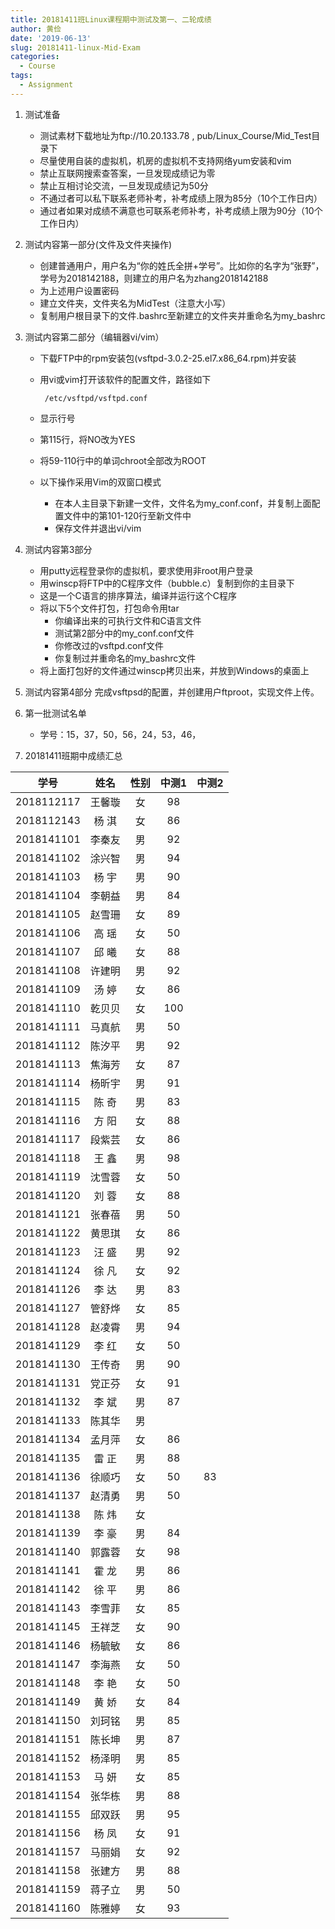```yaml
---
title: 20181411班Linux课程期中测试及第一、二轮成绩
author: 黄俭
date: '2019-06-13'
slug: 20181411-linux-Mid-Exam
categories:
  - Course
tags:
  - Assignment
---
```

1. 测试准备
    - 测试素材下载地址为ftp://10.20.133.78 , pub/Linux_Course/Mid_Test目录下
    - 尽量使用自装的虚拟机，机房的虚拟机不支持网络yum安装和vim
    - 禁止互联网搜索查答案，一旦发现成绩记为零
    - 禁止互相讨论交流，一旦发现成绩记为50分
    - 不通过者可以私下联系老师补考，补考成绩上限为85分（10个工作日内）
    - 通过者如果对成绩不满意也可联系老师补考，补考成绩上限为90分（10个工作日内）

1. 测试内容第一部分(文件及文件夹操作)
    - 创建普通用户，用户名为“你的姓氏全拼+学号”。比如你的名字为“张野”，学号为2018142188，则建立的用户名为zhang2018142188
    - 为上述用户设置密码
    - 建立文件夹，文件夹名为MidTest（注意大小写）
    - 复制用户根目录下的文件.bashrc至新建立的文件夹并重命名为my_bashrc
    
1. 测试内容第二部分（编辑器vi/vim）
    - 下载FTP中的rpm安装包(vsftpd-3.0.2-25.el7.x86_64.rpm)并安装
    - 用vi或vim打开该软件的配置文件，路径如下
    
       ```shell
        /etc/vsftpd/vsftpd.conf
       ```
    - 显示行号
    - 第115行，将NO改为YES
    - 将59-110行中的单词chroot全部改为ROOT
    - 以下操作采用Vim的双窗口模式
       - 在本人主目录下新建一文件，文件名为my_conf.conf，并复制上面配置文件中的第101-120行至新文件中
       - 保存文件并退出vi/vim
       
1. 测试内容第3部分
    - 用putty远程登录你的虚拟机，要求使用非root用户登录
    - 用winscp将FTP中的C程序文件（bubble.c）复制到你的主目录下
    - 这是一个C语言的排序算法，编译并运行这个C程序
    - 将以下5个文件打包，打包命令用tar
       - 你编译出来的可执行文件和C语言文件
       - 测试第2部分中的my_conf.conf文件
       - 你修改过的vsftpd.conf文件
       - 你复制过并重命名的my_bashrc文件
    - 将上面打包好的文件通过winscp拷贝出来，并放到Windows的桌面上
    
1. 测试内容第4部分
    完成vsftpsd的配置，并创建用户ftproot，实现文件上传。
    
1. 第一批测试名单
    - 学号：15，37，50，56，24，53，46，
    
1. 20181411班期中成绩汇总

|学号         |      姓名| 性别    | 中测1 |中测2 |
|:-----------:|:--------:|:-------:|:-----:|:----:|
|   2018112117|    王馨璇| 女      |  98   |      |  
|   2018112143|    杨 淇 | 女      |  86   |      | 
|   2018141101|    李秦友| 男      |  92   |      | 
|   2018141102|    涂兴智| 男      |  94   |      | 
|   2018141103|    杨  宇| 男      |  90   |      | 
|   2018141104|    李朝益| 男      |  84   |      |  
|   2018141105|    赵雪珊| 女      |  89   |      |  
|   2018141106|    高  瑶| 女      |  50   |      | 
|   2018141107|    邱  曦| 女      |  88   |      |  
|   2018141108|    许建明| 男      |  92   |      |  
|   2018141109|    汤  婷| 女      |  86   |      |  
|   2018141110|    乾贝贝| 女      |  100  |      | 
|   2018141111|    马真航| 男      |  50   |      | 
|   2018141112|    陈汐平| 男      |  92   |      |  
|   2018141113|    焦海芳| 女      |  87   |      | 
|   2018141114|    杨昕宇| 男      |  91   |      |   
|   2018141115|    陈  奇| 男      |  83   |      |
|   2018141116|    方  阳| 女      |  88   |      |  
|   2018141117|    段紫芸| 女      |  86   |      |  
|   2018141118|    王  鑫| 男      |  98   |      |  
|   2018141119|    沈雪蓉| 女      |  50   |      |  
|   2018141120|    刘  蓉| 女      |  88   |      |  
|   2018141121|    张春蓓| 男      |  50   |      |  
|   2018141122|    黄思琪| 女      |  86   |      |  
|   2018141123|    汪  盛| 男      |  92   |      |  
|   2018141124|    徐  凡| 女      |  92   |      |  
|   2018141126|    李  达| 男      |  83   |      |  
|   2018141127|    管舒烨| 女      |  85   |      |  
|   2018141128|    赵凌霄| 男      |  94   |      |  
|   2018141129|    李  红| 女      |  50   |      |  
|   2018141130|    王传奇| 男      |  90   |      |   
|   2018141131|    党正芬| 女      |  91   |      | 
|   2018141132|    李  斌| 男      |  87   |      |  
|   2018141133|    陈其华| 男      |       |      |  
|   2018141134|    孟月萍| 女      |  86   |      |
|   2018141135|    雷  正| 男      |  88   |      |
|   2018141136|    徐顺巧| 女      |  50   |  83  | 
|   2018141137|    赵清勇| 男      |  50   |      |  
|   2018141138|    陈  炜| 女      |       |      |  
|   2018141139|    李  豪| 男      |  84   |      |  
|   2018141140|    郭露蓉| 女      |  98   |      |  
|   2018141141|    霍  龙| 男      |  86   |      |  
|   2018141142|    徐  平| 男      |  86   |      |  
|   2018141143|    李雪菲| 女      |  85   |      |  
|   2018141145|    王祥芝| 女      |  90   |      | 
|   2018141146|    杨毓敏| 女      |  86   |      | 
|   2018141147|    李海燕| 女      |  50   |      | 
|   2018141148|    李  艳| 女      |  50   |      |  
|   2018141149|    黄  娇| 女      |  84   |      |  
|   2018141150|    刘珂铭| 男      |  85   |      | 
|   2018141151|    陈长坤| 男      |  87   |      |  
|   2018141152|    杨泽明| 男      |  85   |      |   
|   2018141153|    马  妍| 女      |  85   |      |  
|   2018141154|    张华栋| 男      |  88   |      |  
|   2018141155|    邱双跃| 男      |  95   |      | 
|   2018141156|    杨  凤| 女      |  91   |      |  
|   2018141157|    马丽娟| 女      |  92   |      |  
|   2018141158|    张建方| 男      |  88   |      |  
|   2018141159|    蒋子立| 男      |  50   |      |  
|   2018141160|    陈雅婷| 女      |  93   |      | 